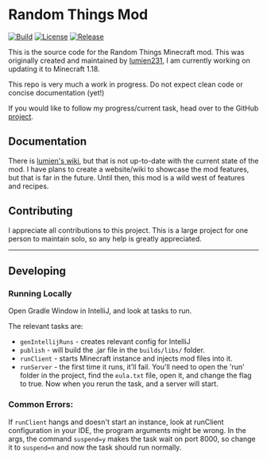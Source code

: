 # Random Things Mod
[![Build](https://github.com/DanielKilgallon/Random-Things/actions/workflows/codeql-analysis.yml/badge.svg)](https://github.com/DanielKilgallon/Random-Things/actions/workflows/codeql-analysis.yml)
[![License](https://img.shields.io/github/license/DanielKilgallon/Random-Things)](https://github.com/DanielKilgallon/Random-Things/blob/1.18.1/LICENSE.md)
[![Release](https://img.shields.io/github/v/release/DanielKilgallon/Random-Things?include_prereleases)](https://github.com/DanielKilgallon/Random-Things/releases)

[//]: # ( &#40;[![Downloads]&#40;https://img.shields.io/github/downloads/DanielKilgallon/Random-Things/total&#41;]&#40;https://github.com/DanielKilgallon/Random-Things/releases&#41;&#41;)

This is the source code for the Random Things Minecraft mod. This was originally created and maintained by [lumien231](https://github.com/lumien231/Random-Things), I am currently working on updating it to Minecraft 1.18.

This repo is very much a work in progress. Do not expect clean code or concise documentation (yet!)

If you would like to follow my progress/current task, head over to the GitHub [project](https://github.com/DanielKilgallon/Random-Things/projects/1).

## Documentation
There is [lumien's wiki](https://lumien.net/rtwiki/), but that is not up-to-date with the current state of the mod. I have plans to create a website/wiki to showcase the mod features, but that is far in the future. Until then, this mod is a wild west of features and recipes.

## Contributing
I appreciate all contributions to this project. This is a large project for one person to maintain solo, so any help is greatly appreciated.

---
## Developing
### Running Locally
Open Gradle Window in IntelliJ, and look at tasks to run.

The relevant tasks are:
- `genIntellijRuns` - creates relevant config for IntelliJ
- `publish` - will build the .jar file in the `builds/libs/` folder.
- `runClient` - starts Minecraft instance and injects mod files into it.
- `runServer` - the first time it runs, it'll fail. You'll need to open the 'run' folder in the project, find the `eula.txt` file, open it, and change the flag to true. Now when you rerun the task, and a server will start.

### Common Errors:
If `runClient` hangs and doesn't start an instance, look at runClient configuration in your IDE, the program arguments might be wrong. In the args, the command `suspend=y` makes the task wait on port 8000, so change it to `suspend=n` and now the task should run normally.